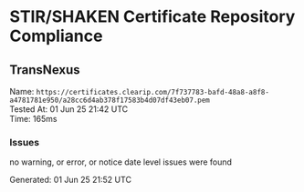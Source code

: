 # STIR/SHAKEN Certificate Repository Compliance

## TransNexus

Name: `https://certificates.clearip.com/7f737783-bafd-48a8-a8f8-a4781781e950/a28cc6d4ab378f17583b4d07df43eb07.pem`\
Tested At: 01 Jun 25 21:42 UTC\
Time: 165ms

### Issues

no warning, or error, or notice date level issues were found

Generated: 01 Jun 25 21:52 UTC